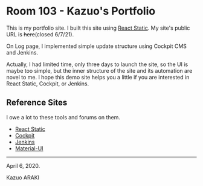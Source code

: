 # Room 103 - Kazuo's Portfolio

This is my portfolio site. I built this site using [React Static](https://github.com/react-static/react-static).
My site's public URL is ~~here~~(closed 6/7/21). 

On Log page, I implemented simple update structure using Cockpit CMS and Jenkins.

Actually, I had limited time, only three days to launch the site, so the UI is maybe too simple,
but the inner structure of the site and its automation are novel to me. I hope this demo site helps you
a little if you are interested in React Static, Cockpit, or Jenkins.

## Reference Sites

I owe a lot to these tools and forums on them.

- [React Static](https://github.com/react-static/react-static)
- [Cockpit](https://getcockpit.com/)
- [Jenkins](https://jenkins.io/)
- [Material-UI](https://material-ui.com/)

***

April 6, 2020.

Kazuo ARAKI
